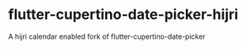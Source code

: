 # flutter-cupertino-date-picker-hijri
A hijri calendar enabled fork of flutter-cupertino-date-picker
